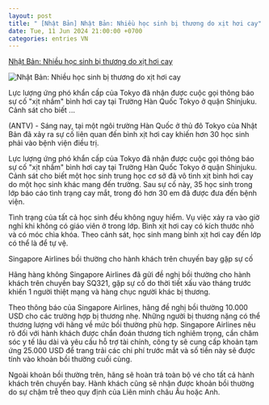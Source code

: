 ```yaml
---
layout: post
title: " [Nhật Bản] Nhật Bản: Nhiều học sinh bị thương do xịt hơi cay"
date: Tue, 11 Jun 2024 21:00:00 +0700
categories: entries VN
---
```

[Nhật Bản: Nhiều học sinh bị thương do xịt hơi cay](https://antv.gov.vn/the-gioi-7/nhat-ban-nhieu-hoc-sinh-bi-thuong-do-xit-hoi-cay--6A5727A09.html)

![Nhật Bản: Nhiều học sinh bị thương do xịt hơi cay](https://images.antv.gov.vn/public/uploads/2024/06/11/666867ac8c8dddbe559fb25d.png?w=600&h=400)

Lực lượng ứng phó khẩn cấp của Tokyo đã nhận được cuộc gọi thông báo sự cố "xịt nhầm" bình hơi cay tại Trường Hàn Quốc Tokyo ở quận Shinjuku. Cảnh sát cho biết ...

(ANTV) - Sáng nay, tại một ngôi trường Hàn Quốc ở thủ đô Tokyo của Nhật Bản đã xảy ra sự cố liên quan đến bình xịt hơi cay khiến hơn 30 học sinh phải vào bệnh viện điều trị.

Lực lượng ứng phó khẩn cấp của Tokyo đã nhận được cuộc gọi thông báo sự cố "xịt nhầm" bình hơi cay tại Trường Hàn Quốc Tokyo ở quận Shinjuku. Cảnh sát cho biết một học sinh trung học cơ sở đã vô tình xịt bình hơi cay do một học sinh khác mang đến trường. Sau sự cố này, 35 học sinh trong lớp báo cáo tình trạng cay mắt, trong đó hơn 30 em đã được đưa đến bệnh viện.

Tình trạng của tất cả học sinh đều không nguy hiểm. Vụ việc xảy ra vào giờ nghỉ khi không có giáo viên ở trong lớp. Bình xịt hơi cay có kích thước nhỏ và có móc chìa khóa. Theo cảnh sát, học sinh mang bình xịt hơi cay đến lớp có thể là để tự vệ.

Singapore Airlines bồi thường cho hành khách trên chuyến bay gặp sự cố

Hãng hàng không Singapore Airlines đã gửi đề nghị bồi thường cho hành khách trên chuyến bay SQ321, gặp sự cố do thời tiết xấu vào tháng trước khiến 1 người thiệt mạng và hàng chục người khác bị thương.

Theo thông báo của Singapore Airlines, hãng đề nghị bồi thường 10.000 USD cho các trường hợp bị thương nhẹ. Những người bị thương nặng có thể thương lượng với hãng về mức bồi thường phù hợp. Singapore Airlines nêu rõ đối với hành khách được chẩn đoán thương tích nghiêm trọng, cần chăm sóc y tế lâu dài và yêu cầu hỗ trợ tài chính, công ty sẽ cung cấp khoản tạm ứng 25.000 USD để trang trải các chi phí trước mắt và số tiền này sẽ được tính vào khoản bồi thường cuối cùng.

Ngoài khoản bồi thường trên, hãng sẽ hoàn trả toàn bộ vé cho tất cả hành khách trên chuyến bay. Hành khách cũng sẽ nhận được khoản bồi thường do sự chậm trễ theo quy định của Liên minh châu Âu hoặc Anh.

